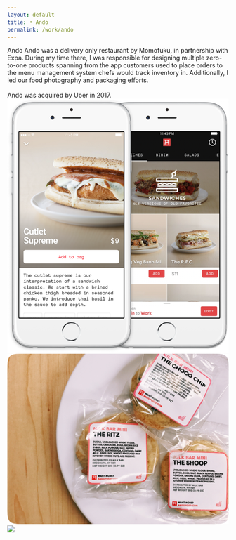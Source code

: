 ```yaml
---
layout: default 
title: • Ando
permalink: /work/ando
---
```


  <div class="col-8 mb-24">
        <span class="title">Ando</span>
        <span class="subtitle">Ando was a delivery only restaurant by Momofuku, in partnership with Expa.
During my time there, I was responsible for designing multiple zero-to-one products spanning from the app customers used to place orders to the menu management system chefs would track inventory in. Additionally, I led our food photography and packaging efforts. <br><br>Ando was acquired by Uber in 2017.</span>
    </div>

<section class="mb-24">
    <div class="col-8">
        <img src="/img/work/ando/01@2x.png" loading="lazy">
    </div>
</section>

<section class="mb-24">
    <div class="col-8">
        <img src="/img/work/ando/02@2x.png" loading="lazy">
    </div>
</section>

<section>
    <div class="col-8">
        <img src="/img/work/ando/03@2x.png" loading="lazy">
    </div>
</section>